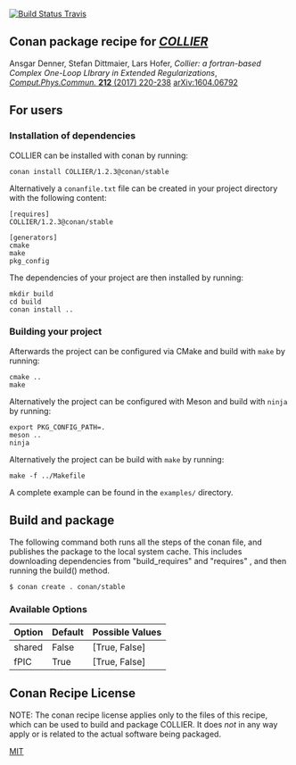 [![Build Status Travis](https://travis-ci.org/conan-hep/conan-collier.svg)](https://travis-ci.org/conan-hep/conan-collier)

## Conan package recipe for [*COLLIER*](https://collier.hepforge.org/)

Ansgar Denner, Stefan Dittmaier, Lars Hofer, *Collier: a fortran-based
Complex One-Loop LIbrary in Extended Regularizations*,
[*Comput.Phys.Commun.* **212** (2017) 220-238](https://inspirehep.net/record/1451658)
[arXiv:1604.06792](https://arxiv.org/abs/1604.06792)

## For users

### Installation of dependencies

COLLIER can be installed with conan by running:

    conan install COLLIER/1.2.3@conan/stable

Alternatively a `conanfile.txt` file can be created in your project
directory with the following content:

    [requires]
    COLLIER/1.2.3@conan/stable

    [generators]
    cmake
    make
    pkg_config

The dependencies of your project are then installed by running:

    mkdir build
    cd build
    conan install ..

### Building your project

Afterwards the project can be configured via CMake and build with
`make` by running:

    cmake ..
    make

Alternatively the project can be configured with Meson and build with
`ninja` by running:

    export PKG_CONFIG_PATH=.
    meson ..
    ninja

Alternatively the project can be build with `make` by running:

    make -f ../Makefile

A complete example can be found in the `examples/` directory.


## Build and package

The following command both runs all the steps of the conan file, and
publishes the package to the local system cache.  This includes
downloading dependencies from "build_requires" and "requires" , and
then running the build() method.

    $ conan create . conan/stable


### Available Options

| Option        | Default          | Possible Values                          |
| ------------- |------------------|------------------------------------------|
| shared        | False            |  [True, False]                           |
| fPIC          | True             |  [True, False]                           |


## Conan Recipe License

NOTE: The conan recipe license applies only to the files of this
recipe, which can be used to build and package COLLIER.  It does *not* in
any way apply or is related to the actual software being packaged.

[MIT](LICENSE)
